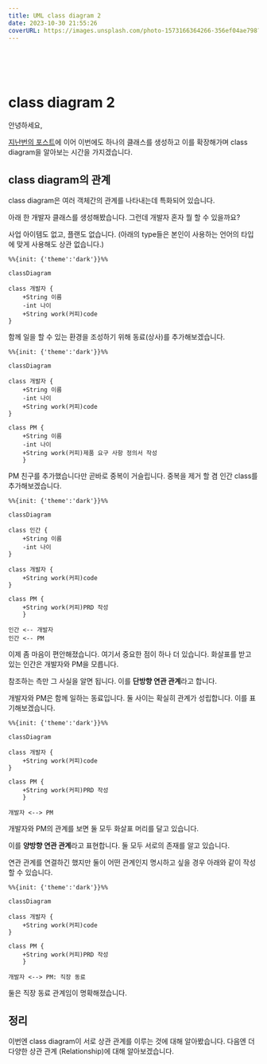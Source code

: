 ```yaml
---
title: UML class diagram 2
date: 2023-10-30 21:55:26
coverURL: https://images.unsplash.com/photo-1573166364266-356ef04ae798?auto=format&fit=crop&q=80&w=2938&ixlib=rb-4.0.3&ixid=M3wxMjA3fDB8MHxwaG90by1wYWdlfHx8fGVufDB8fHx8fA%3D%3D
---
```

<br />
<br />
<br />

# class diagram 2

안녕하세요,

<a href="https://zerozoo-a.github.io/blog/Engineer-Information-Processing/UML-class-digram-1/">지난번의 포스트</a>에 이어 이번에도 하나의 클래스를 생성하고
이를 확장해가며 class diagram을 알아보는 시간을 가지겠습니다.



## class diagram의 관계

class diagram은 여러 객체간의 관계를 나타내는데 특화되어 있습니다.

아래 한 개발자 클래스를 생성해봤습니다.
그런데 개발자 혼자 뭘 할 수 있을까요? 

사업 아이템도 없고, 플랜도 없습니다.
(아래의 type들은 본인이 사용하는 언어의 타입에 맞게 사용해도 상관 없습니다.)

```mermaid
%%{init: {'theme':'dark'}}%%

classDiagram

class 개발자 {
    +String 이름
    -int 나이
    +String work(커피)code
}
```

함께 일을 할 수 있는 환경을 조성하기 위해 동료(상사)를 추가해보겠습니다.


```mermaid
%%{init: {'theme':'dark'}}%%

classDiagram

class 개발자 {
    +String 이름
    -int 나이
    +String work(커피)code
}

class PM {
    +String 이름
    -int 나이
    +String work(커피)제품 요구 사항 정의서 작성
    }
```
PM 친구를 추가했습니다만 곧바로 중복이 거슬립니다.
중복을 제거 할 겸 인간 class를 추가해보겠습니다.


```mermaid
%%{init: {'theme':'dark'}}%%

classDiagram

class 인간 {
    +String 이름
    -int 나이
}

class 개발자 {
    +String work(커피)code
}

class PM {
    +String work(커피)PRD 작성
    }

인간 <-- 개발자
인간 <-- PM
```

이제 좀 마음이 편안해졌습니다.
여기서 중요한 점이 하나 더 있습니다.
화살표를 받고 있는 인간은 개발자와 PM을 모릅니다.

참조하는 측만 그 사실을 알면 됩니다.
이를 **단방향 연관 관계**라고 합니다.


개발자와 PM은 함께 일하는 동료입니다. 둘 사이는 확실히 관계가 성립합니다.
이를 표기해보겠습니다.


```mermaid
%%{init: {'theme':'dark'}}%%

classDiagram

class 개발자 {
    +String work(커피)code
}

class PM {
    +String work(커피)PRD 작성
    }

개발자 <--> PM
```

개발자와 PM의 관계를 보면 둘 모두 화살표 머리를 달고 있습니다.

이를 **양방향 연관 관계**라고 표현합니다.
둘 모두 서로의 존재를 알고 있습니다.

연관 관계를 연결하긴 했지만 둘이 어떤 관계인지 명시하고 싶을 경우
아래와 같이 작성할 수 있습니다.

```mermaid
%%{init: {'theme':'dark'}}%%

classDiagram

class 개발자 {
    +String work(커피)code
}

class PM {
    +String work(커피)PRD 작성
    }

개발자 <--> PM: 직장 동료
```

둘은 직장 동료 관계임이 명확해졌습니다.


## 정리

이번엔 class diagram이 서로 상관 관계를 이루는 것에 대해 알아봤습니다.
다음엔 더 다양한 상관 관계 (Relationship)에 대해 알아보겠습니다.



